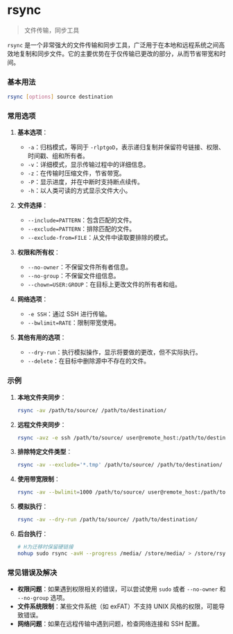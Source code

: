 # rsync
> 文件传输，同步工具

`rsync` 是一个非常强大的文件传输和同步工具，广泛用于在本地和远程系统之间高效地复制和同步文件。它的主要优势在于仅传输已更改的部分，从而节省带宽和时间。

### 基本用法

```bash
rsync [options] source destination
```

### 常用选项

1. **基本选项**：
   - `-a`：归档模式，等同于 `-rlptgoD`，表示递归复制并保留符号链接、权限、时间戳、组和所有者。
   - `-v`：详细模式，显示传输过程中的详细信息。
   - `-z`：在传输时压缩文件，节省带宽。
   - `-P`：显示进度，并在中断时支持断点续传。
   - `-h`：以人类可读的方式显示文件大小。

2. **文件选择**：
   - `--include=PATTERN`：包含匹配的文件。
   - `--exclude=PATTERN`：排除匹配的文件。
   - `--exclude-from=FILE`：从文件中读取要排除的模式。

3. **权限和所有权**：
   - `--no-owner`：不保留文件所有者信息。
   - `--no-group`：不保留文件组信息。
   - `--chown=USER:GROUP`：在目标上更改文件的所有者和组。

4. **网络选项**：
   - `-e SSH`：通过 SSH 进行传输。
   - `--bwlimit=RATE`：限制带宽使用。

5. **其他有用的选项**：
   - `--dry-run`：执行模拟操作，显示将要做的更改，但不实际执行。
   - `--delete`：在目标中删除源中不存在的文件。

### 示例

1. **本地文件夹同步**：
   ```bash
   rsync -av /path/to/source/ /path/to/destination/
   ```

2. **远程文件夹同步**：
   ```bash
   rsync -avz -e ssh /path/to/source/ user@remote_host:/path/to/destination/
   ```

3. **排除特定文件类型**：
   ```bash
   rsync -av --exclude='*.tmp' /path/to/source/ /path/to/destination/
   ```

4. **使用带宽限制**：
   ```bash
   rsync -av --bwlimit=1000 /path/to/source/ user@remote_host:/path/to/destination/
   ```

5. **模拟执行**：
   ```bash
   rsync -av --dry-run /path/to/source/ /path/to/destination/
   ```

6. **后台执行**：
    ```bash
    # H为迁移时保留硬链接
    nohup sudo rsync -avH --progress /media/ /store/media/ > /store/rsync.log 2>&1 &
    ```

### 常见错误及解决

- **权限问题**：如果遇到权限相关的错误，可以尝试使用 `sudo` 或者 `--no-owner` 和 `--no-group` 选项。
- **文件系统限制**：某些文件系统（如 exFAT）不支持 UNIX 风格的权限，可能导致错误。
- **网络问题**：如果在远程传输中遇到问题，检查网络连接和 SSH 配置。

